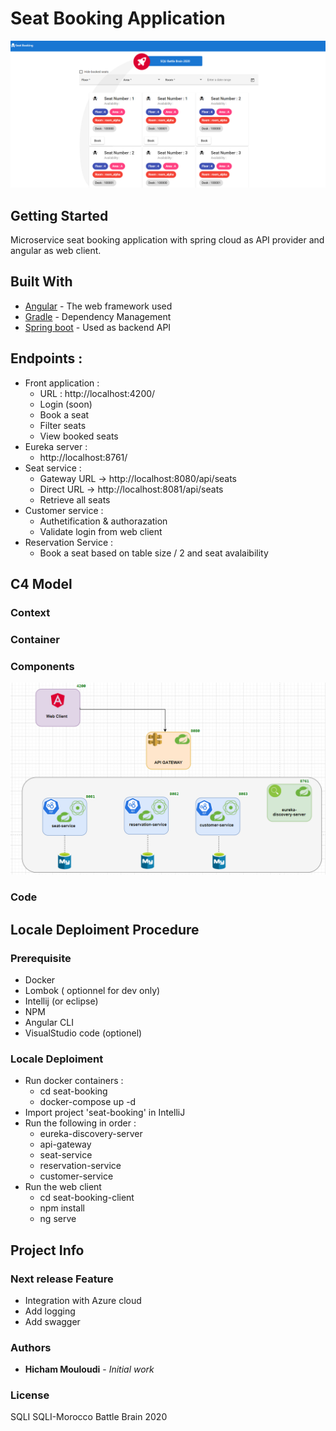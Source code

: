 # Seat Booking Application
![ui](https://raw.githubusercontent.com/hmouloudi/battlebrain2020/master/content/images/ui.PNG)

## Getting Started

Microservice seat booking application with spring cloud as API provider and angular as web client.

## Built With

* [Angular](https://angular.io/) - The web framework used
* [Gradle](https://maven.apache.org/) - Dependency Management
* [Spring boot](https://spring.io/) - Used as backend API

## Endpoints : 
* Front application :
  * URL : http://localhost:4200/
  * Login (soon)
  * Book a seat
  * Filter seats
  * View booked seats
* Eureka server : 
  * http://localhost:8761/
* Seat service : 
  * Gateway URL  -> http://localhost:8080/api/seats 
  * Direct URL -> http://localhost:8081/api/seats
  * Retrieve all seats
* Customer service : 
  * Authetification & authorazation
  * Validate login from web client
* Reservation Service : 
  *  Book a seat based on table size / 2 and seat avalaibility
  
## C4 Model

### Context

### Container

### Components
![components](https://raw.githubusercontent.com/hmouloudi/battlebrain2020/master/content/images/component-architecture.PNG)

### Code
  

## Locale Deploiment Procedure


### Prerequisite
* Docker
* Lombok ( optionnel for dev only)
* Intellij (or eclipse)
* NPM
* Angular CLI
* VisualStudio code (optionel)

### Locale Deploiment
* Run docker containers :
  * cd seat-booking
  * docker-compose up -d
* Import project 'seat-booking' in IntelliJ
* Run the following in order :
  * eureka-discovery-server
  * api-gateway
  * seat-service
  * reservation-service
  * customer-service
* Run the web client
  * cd seat-booking-client
  * npm install
  * ng serve
 
## Project Info
### Next release Feature

- Integration with Azure cloud
- Add logging 
- Add swagger

### Authors

* **Hicham Mouloudi** - *Initial work*

### License

SQLI SQLI-Morocco Battle Brain 2020
